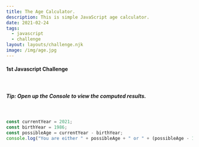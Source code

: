 ```yaml
---
title: The Age Calculator.
description: This is simple JavaScript age calculator.
date: 2021-02-24
tags:
  - javascript
  - challenge
layout: layouts/challenge.njk
image: /img/age.jpg
---
```


<div class="container mt-5 mb-4">
  <section>
    <h4>1st Javascript Challenge</h4>
    <br>
    <h5 class="tip">Tip: Open up the Console to view the computed results.</h5>
    <br>

``` js
const currentYear = 2021;
const birthYear = 1986;
const possibleAge = currentYear - birthYear;
console.log("You are either " + possibleAge + " or " + (possibleAge - 1));
```
  </section>
</div>
<script src="/js/js-challenges/ch1-age-calculator.js"></script>

